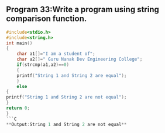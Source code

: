 ## Program 33:Write a program using string comparison function.
```C
#include<stdio.h>
#include<string.h>
int main()
{
    char a1[]="I am a student of";
    char a2[]=" Guru Nanak Dev Engineering College";
    if(strcmp(a1,a2)==0)
    {
    printf("String 1 and String 2 are equal");
    }
    else
{
printf("String 1 and String 2 are not equal");
}
return 0;
}
```C
**Output:String 1 and String 2 are not equal**
